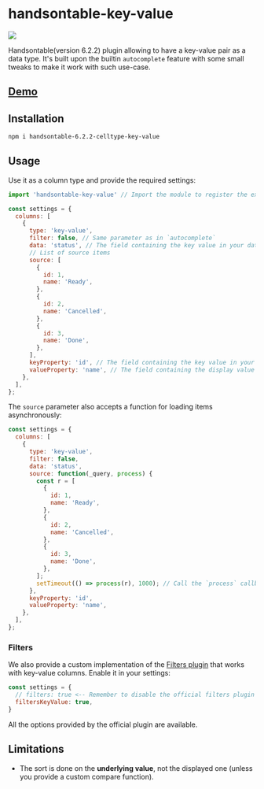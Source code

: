 # handsontable-key-value

[![](https://img.shields.io/npm/v/handsontable-6.2.2-celltype-key-value.svg?style=flat)](https://www.npmjs.com/package/handsontable-6.2.2-celltype-key-value)

Handsontable(version 6.2.2) plugin allowing to have a key-value pair as a data type. It's built upon the builtin `autocomplete` feature with some small tweaks to make it work with such use-case.

## [Demo](https://stackblitz.com/edit/handsontable-key-value-demo)

## Installation

```bash
npm i handsontable-6.2.2-celltype-key-value
```

## Usage

Use it as a column type and provide the required settings:

```js
import 'handsontable-key-value' // Import the module to register the extensions

const settings = {
  columns: [
    {
      type: 'key-value',
      filter: false, // Same parameter as in `autocomplete`
      data: 'status', // The field containing the key value in your data
      // List of source items
      source: [
        {
          id: 1,
          name: 'Ready',
        },
        {
          id: 2,
          name: 'Cancelled',
        },
        {
          id: 3,
          name: 'Done',
        },
      ],
      keyProperty: 'id', // The field containing the key value in your items
      valueProperty: 'name', // The field containing the display value in your items
    },
  ],
};
```

The `source` parameter also accepts a function for loading items asynchronously:

```js
const settings = {
  columns: [
    {
      type: 'key-value',
      filter: false,
      data: 'status',
      source: function(_query, process) {
        const r = [
          {
            id: 1,
            name: 'Ready',
          },
          {
            id: 2,
            name: 'Cancelled',
          },
          {
            id: 3,
            name: 'Done',
          },
        ];
        setTimeout(() => process(r), 1000); // Call the `process` callback with your items.
      },
      keyProperty: 'id',
      valueProperty: 'name',
    },
  ],
};
```

### Filters

We also provide a custom implementation of the [Filters plugin](https://handsontable.com/docs/latest/demo-filtering.html) that works with key-value columns. Enable it in your settings:

```js
const settings = {
  // filters: true <-- Remember to disable the official filters plugin
  filtersKeyValue: true,
}
```

All the options provided by the official plugin are available.

## Limitations

* The sort is done on the **underlying value**, not the displayed one (unless you provide a custom compare function).
